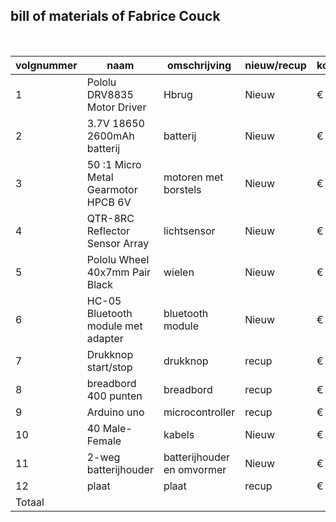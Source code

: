 ## bill of materials of Fabrice Couck
<br />

|volgnummer|naam|omschrijving|nieuw/recup|kostprijs/stuk|aantal|subtotaal|
|----------|----|------------|-----------|--------------|------|---------|
|         1|   Pololu DRV8835 Motor Driver | Hbrug           |  Nieuw         | € 9.35              |   1   |  € 9.35       |
|         2|   3.7V 18650 2600mAh batterij | batterij          |  Nieuw         | € 7.35              |   1 x 2  |  € 7.35       |
|         3|   50 :1 Micro Metal Gearmotor HPCB 6V | motoren met borstels           |  Nieuw         | € 22.15              |   2  |  € 44.30       |
|         4|   QTR-8RC Reflector Sensor Array | lichtsensor           |  Nieuw         | € 12.95            |   1   |  € 12.95       |
|         5|   Pololu Wheel 40x7mm Pair Black | wielen         |  Nieuw         | € 7.25              |   1x2  |  € 7.25       |
|         6|   HC-05 Bluetooth module met adapter | bluetooth module           |  Nieuw         | € 12.00              |   1   |  € 12.00       |
|         7|   Drukknop start/stop | drukknop           |  recup         | € 0              |   1   |  € 0       |
|         8|   breadbord 400 punten| breadbord           |  recup         | € 0              |   1   |  € 0       |
|         9|   Arduino uno | microcontroller          |  recup         | € 0              |   1   |  € 0       |
|         10|  40 Male-Female |   kabels      |  Nieuw         | € 1.95              |   1   |  € 1.95      |
|         11|  2-weg batterijhouder |    batterijhouder en omvormer       | Nieuw         | € 14.00              |   1   |  € 14.00     |
|         12|  plaat| plaat       | recup        | € 14.00              |   1   |  € 14.00     |
|         Totaal|  |        |        |              |      |     € 114.30 |

